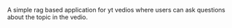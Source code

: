 A simple rag based application for yt vedios where users can ask questions about the topic in the vedio.

